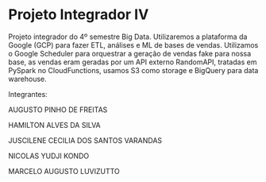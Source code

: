 # Projeto Integrador IV

Projeto integrador do 4º semestre Big Data. Utilizaremos a plataforma da Google (GCP) para fazer ETL, análises e ML de bases de vendas. Utilizamos o Google Scheduler para orquestrar a geração de vendas fake para nossa base, as vendas eram geradas por um API externo RandomAPI, tratadas em PySpark no CloudFunctions, usamos S3 como storage e BigQuery para data warehouse.



Integrantes:

AUGUSTO PINHO DE FREITAS

HAMILTON ALVES DA SILVA

JUSCILENE CECILIA DOS SANTOS VARANDAS

NICOLAS YUDJI KONDO

MARCELO AUGUSTO LUVIZUTTO
